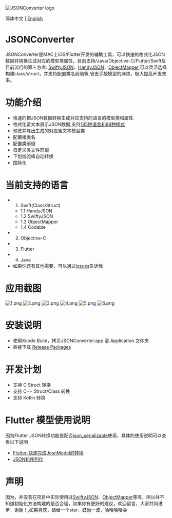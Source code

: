 ![JSONConverter logo](/Screenshots/JSONConverterLogo.jpg)

简体中文 | [English](./README.md)

JSONConverter
==========
 JSONConverter是MAC上iOS/Flutter开发的辅助工具，可以快速的格式化JSON数据并转换生成对应的模型类属性，目前支持/Java/Objective-C/Flutter/Swift及目前流行的第三方库: [SwiftyJSON](https://github.com/SwiftyJSON/SwiftyJSON)、[HandyJSON](https://github.com/alibaba/HandyJSON)，[ObjectMapper](https://github.com/Hearst-DD/ObjectMapper),可以灵活选择构建class/struct，并支持配置类名前缀等,省去手敲模型的麻烦，极大提高开发效率。


功能介绍
============
* 快速的把JSON数据转换生成对应支持的语言的模型类和属性.
* 格式化富文本展示JSON数据,支持[185种语言和89种样式](https://highlightjs.org/static/demo/) 
* 预览并导出生成的对应富文本模型类
* 配置根类名
* 配置类前缀
* 自定义类文件前缀
* 下划线驼峰自动转换
* 国际化

当前支持的语言
============
- 1. Swift(Class/Struct)
    - 1.1 HandyJSON
    - 1.2 SwiftyJSON
    - 1.3 ObjectMapper
    - 1.4 Codable
- 2. Objective-C
- 3. Flutter
- 4. Java
- 如果你还有其他需要，可以通过[issues](https://github.com/DevYao/JSONConverter/issues)告诉我

应用截图
========================
![1.png](/Screenshots/01.png)
![2.png](/Screenshots/02.png)
![3.png](/Screenshots/03.png)
![4.png](/Screenshots/04.png)
![5.png](/Screenshots/05.png)
![6.png](/Screenshots/06.png)

安装说明
============
* 使用Xcode Build，拷贝JSONConverter.app 至 Application 文件夹
* 直接下载 [Release Packages](https://github.com/DevYao/JSONConverter/releases)

开发计划
==================
* 支持 C Struct 转换
* 支持 C++ Struct/Class 转换
* 支持 Kotlin 转换

Flutter 模型使用说明
========================
因为Flutter JSON转换功能是配合[json_serializable](https://github.com/dart-lang/json_serializable)使用，具体的使用说明可以查看以下说明
* [Flutter-快速完成JosnModel的转换](https://www.jianshu.com/p/8e22a383bc4b)
* [JSON和序列化](https://flutterchina.club/json/)

声明
========================
因为，并没有在项目中实际使用过[SwiftyJSON](https://github.com/SwiftyJSON/SwiftyJSON)、[ObjectMapper](https://github.com/Hearst-DD/ObjectMapper)等库，所以并不知道初始化方法构建的是否合理，如果你有更好的建议，欢迎留言，大家共同进步，谢谢！,如果喜欢，请给一个star，鼓励一波，哈哈哈哈😁
